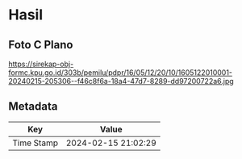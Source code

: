 # Hasil

## Foto C Plano

https://sirekap-obj-formc.kpu.go.id/303b/pemilu/pdpr/16/05/12/20/10/1605122010001-20240215-205306--f46c8f6a-18a4-47d7-8289-dd97200722a6.jpg


## Metadata

| Key        | Value               |
| ---------- | ------------------- |
| Time Stamp | 2024-02-15 21:02:29 |



